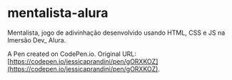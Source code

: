 # mentalista-alura 

Mentalista, jogo de adivinhação desenvolvido usando HTML, CSS e JS na Imersão Dev_ Alura.

A Pen created on CodePen.io. Original URL: [https://codepen.io/jessicaprandini/pen/gORXKOZ](https://codepen.io/jessicaprandini/pen/gORXKOZ).


